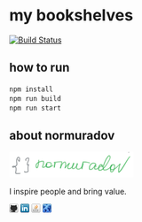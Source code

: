 # my bookshelves

[![Build Status](https://dev.azure.com/normuradov0143/normuradov/_apis/build/status/pharrukh.react-bookshelf?branchName=master)](https://dev.azure.com/normuradov0143/normuradov/_build/latest?definitionId=3&branchName=master)

## how to run

```js
npm install
npm run build
npm run start
```

## about normuradov

![normuradov logo](https://raw.githubusercontent.com/pharrukh/pharrukh/master/normuradov.png "Logo")

I inspire people and bring value.

[![github](https://raw.githubusercontent.com/pharrukh/pharrukh/master/icons/github.png "GitHub")](https://github.com/pharrukh)
[![linkedin](https://raw.githubusercontent.com/pharrukh/pharrukh/master/icons/linkedin.png "LinkedIn")](https://www.linkedin.com/in/farrukh-normuradov/)
[![stackoverflow](https://raw.githubusercontent.com/pharrukh/pharrukh/master/icons/stackoverflow.png "StackOverflow")](https://stackoverflow.com/users/3407539/farrukh-normuradov)
[![website](https://raw.githubusercontent.com/pharrukh/pharrukh/master/icons/website.png "normuradov.com")](https://www.normuradov.com/)
